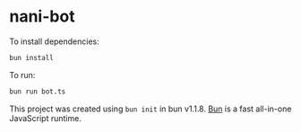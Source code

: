 # nani-bot

To install dependencies:

```bash
bun install
```

To run:

```bash
bun run bot.ts
```

This project was created using `bun init` in bun v1.1.8. [Bun](https://bun.sh) is a fast all-in-one JavaScript runtime.
